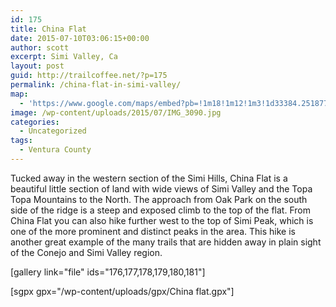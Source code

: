 ```yaml
---
id: 175
title: China Flat
date: 2015-07-10T03:06:15+00:00
author: scott
excerpt: Simi Valley, Ca
layout: post
guid: http://trailcoffee.net/?p=175
permalink: /china-flat-in-simi-valley/
map:
  - 'https://www.google.com/maps/embed?pb=!1m18!1m12!1m3!1d33384.25187763472!2d-118.79263136368084!3d34.19327973008686!2m3!1f0!2f0!3f0!3m2!1i1024!2i768!4f13.1!3m3!1m2!1s0x80e825dcc0ebb2db%3A0xdaf6d2341add13a4!2sChina+Flat+Trailhead!5e1!3m2!1sen!2sus!4v1488760106919'
image: /wp-content/uploads/2015/07/IMG_3090.jpg
categories:
  - Uncategorized
tags:
  - Ventura County
---
```

Tucked away in the western section of the Simi Hills, China Flat is a beautiful little section of land with wide views of Simi Valley and the Topa Topa Mountains to the North. The approach from Oak Park on the south side of the ridge is a steep and exposed climb to the top of the flat. From China Flat you can also hike further west to the top of Simi Peak, which is one of the more prominent and distinct peaks in the area. This hike is another great example of the many trails that are hidden away in plain sight of the Conejo and Simi Valley region.

[gallery link="file" ids="176,177,178,179,180,181"]

[sgpx gpx="/wp-content/uploads/gpx/China flat.gpx"]